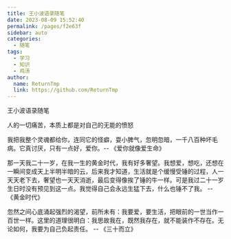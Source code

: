 ```yaml
---
title: 王小波语录随笔
date: 2023-08-09 15:52:40
permalink: /pages/f2e63f
sidebar: auto
categories:
  - 随笔
tags:
  - 学习
  - 知识
  - 鸡汤
author:
  name: ReturnTmp
  link: https://github.com/ReturnTmp
---
```


王小波语录随笔
<!-- more -->

人的一切痛苦，本质上都是对自己的无能的愤怒

我把我整个灵魂都给你，连同它的怪癖，耍小脾气，忽明忽暗，一千八百种坏毛病。它真讨厌，只有一点好，爱你。-- 《爱你就像爱生命》

那一天我二十一岁，在我一生的黄金时代，我有好多奢望。我想爱，想吃，还想在一瞬间变成天上半明半暗的云，后来我才知道，生活就是个缓慢受锤的过程，人一天天老下去，奢望也一天天消逝，最后变得像挨了锤的牛一样。可是我过二十一岁生日时没有预见到这一点。我觉得自己会永远生猛下去，什么也锤不了我。 -- 《黄金时代》

忽然之间心底涌起强烈的渴望，前所未有：我要爱，要生活，把眼前的一世当作一百世一样。这里的道理很明白：我思故我在，既然我存在，就不能装作不存在。无论如何，我要为自己负起责任。 -- 《三十而立》